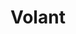 <!--
SPDX-FileCopyrightText: Copyright © 2025 Serban Giuroiu <giuroiu@gmail.com>
SPDX-License-Identifier: MIT
-->

# Volant
